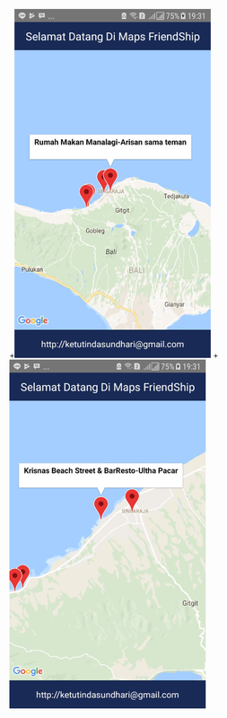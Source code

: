 +<img src="https://github.com/ketutindasundhari/Tugas-Maps-Friendship/blob/master/06e46aad-2a72-495a-ae98-57571c749894.jpg
" width="350" />
+<img src="https://github.com/ketutindasundhari/Tugas-Maps-Friendship/blob/master/dff4ec55-b62d-4738-bc1d-367d8a48cbc6.jpg
" width="350" />
